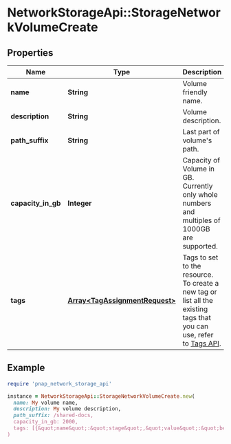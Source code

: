 # NetworkStorageApi::StorageNetworkVolumeCreate

## Properties

| Name | Type | Description | Notes |
| ---- | ---- | ----------- | ----- |
| **name** | **String** | Volume friendly name. |  |
| **description** | **String** | Volume description. | [optional] |
| **path_suffix** | **String** | Last part of volume&#39;s path. | [optional] |
| **capacity_in_gb** | **Integer** | Capacity of Volume in GB. Currently only whole numbers and multiples of 1000GB are supported. |  |
| **tags** | [**Array&lt;TagAssignmentRequest&gt;**](TagAssignmentRequest.md) | Tags to set to the resource. To create a new tag or list all the existing tags that you can use, refer to [Tags API](https://developers.phoenixnap.com/docs/tags/1/overview). | [optional] |

## Example

```ruby
require 'pnap_network_storage_api'

instance = NetworkStorageApi::StorageNetworkVolumeCreate.new(
  name: My volume name,
  description: My volume description,
  path_suffix: /shared-docs,
  capacity_in_gb: 2000,
  tags: [{&quot;name&quot;:&quot;stage&quot;,&quot;value&quot;:&quot;beta&quot;},{&quot;name&quot;:&quot;group&quot;,&quot;value&quot;:&quot;discounted&quot;}]
)
```

